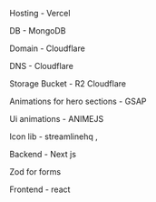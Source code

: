 Hosting \- Vercel

DB \- MongoDB

Domain \- Cloudflare

DNS \- Cloudflare

Storage Bucket \- R2 Cloudflare

Animations for hero sections \- GSAP   
   
Ui animations \- ANIMEJS

Icon lib \- streamlinehq ,

Backend \- Next js

Zod for forms 

Frontend \- react

